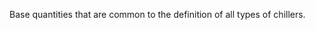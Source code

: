 Base quantities that are common to the definition of all types of chillers.

<!-- end of short definition -->

